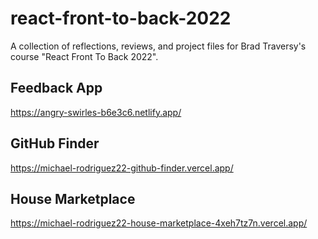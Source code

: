 # react-front-to-back-2022

A collection of reflections, reviews, and project files for Brad Traversy's course "React Front To Back 2022".

## Feedback App

https://angry-swirles-b6e3c6.netlify.app/

## GitHub Finder

https://michael-rodriguez22-github-finder.vercel.app/

## House Marketplace

https://michael-rodriguez22-house-marketplace-4xeh7tz7n.vercel.app/

